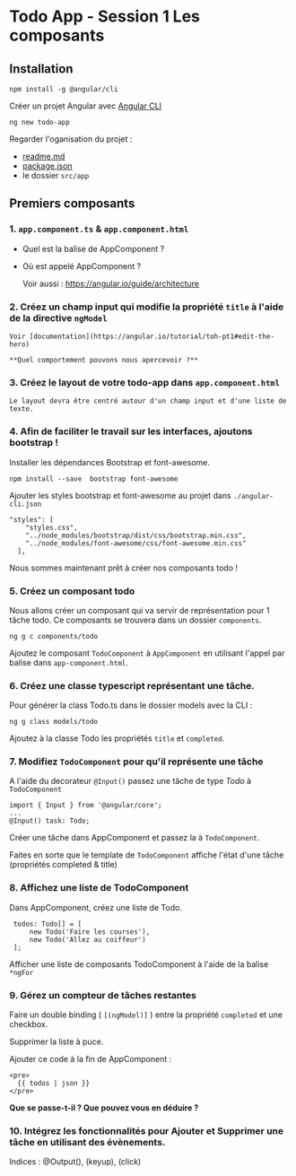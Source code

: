 # Todo App - Session 1 Les composants

## Installation

    npm install -g @angular/cli

Créer un projet Angular avec [Angular CLI](https://github.com/angular/angular-cli)

    ng new todo-app

Regarder l'oganisation du projet :

* [readme.md](./todo-app/readme.md)
* [package.json](./todo-app/package.json)
* le dossier `src/app`

## Premiers composants

### 1. `app.component.ts` & `app.component.html`

* Quel est la balise de AppComponent ?
* Où est appelé AppComponent ?

    Voir aussi : https://angular.io/guide/architecture

### 2. Créez un champ input qui modifie la propriété `title` à l'aide de la directive `ngModel` 

    Voir [documentation](https://angular.io/tutorial/toh-pt1#edit-the-hero)

    **Quel comportement pouvons nous apercevoir ?**

### 3. Créez le layout de votre todo-app dans `app.component.html`

    Le layout devra être centré autour d'un champ input et d'une liste de texte.

### 4. Afin de faciliter le travail sur les interfaces, ajoutons bootstrap !

Installer les dépendances Bootstrap et font-awesome.

    npm install --save  bootstrap font-awesome

Ajouter les styles bootstrap et font-awesome au projet dans `./angular-cli.json`

    "styles": [
        "styles.css",
        "../node_modules/bootstrap/dist/css/bootstrap.min.css",
        "../node_modules/font-awesome/css/font-awesome.min.css"
      ],

Nous sommes maintenant prêt à créer nos composants todo !

### 5. Créez un composant todo 

Nous allons créer un composant qui va servir de représentation pour 1 tâche todo. Ce composants se trouvera dans un dossier `components`.

    ng g c components/todo

Ajoutez le composant `TodoComponent` à `AppComponent` en utilisant l'appel par balise dans `app-component.html`.

### 6. Créez une classe typescript représentant une tâche.

Pour générer la class Todo.ts dans le dossier models avec la CLI :

    ng g class models/todo

Ajoutez à la classe Todo les propriétés `title` et `completed`.

### 7. Modifiez `TodoComponent` pour qu'il représente une tâche 

A l'aide du decorateur `@Input()` passez une tâche de type *Todo* à `TodoComponent`

    import { Input } from '@angular/core';
    ...
    @Input() task: Todo;

Créer une tâche dans AppComponent et passez la à `TodoComponent`.

Faites en sorte que le template de `TodoComponent` affiche l'état d'une tâche (propriétés completed & title)

### 8. Affichez une liste de TodoComponent

Dans AppComponent, créez une liste de Todo.

     todos: Todo[] = [
         new Todo('Faire les courses'),
         new Todo('Allez au coiffeur')
     ];

Afficher une liste de composants TodoComponent à l'aide de la balise `*ngFor`

### 9. Gérez un compteur de tâches restantes

Faire un double binding ( `[(ngModel)]` ) entre la propriété `completed` et une checkbox.

Supprimer la liste à puce. 

Ajouter ce code à la fin de AppComponent :


    <pre>
      {{ todos | json }}
    </pre>

**Que se passe-t-il ? Que pouvez vous en déduire ?**

### 10. Intégrez les fonctionnalités pour Ajouter et Supprimer une tâche en utilisant des évènements. 

Indices : @Output(), (keyup), (click)
<!-- Todo pipes  -->
